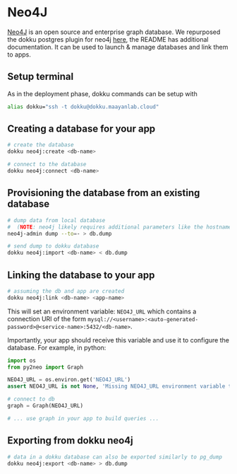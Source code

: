 # Neo4J

[Neo4J](https://neo4j.com/) is an open source and enterprise graph database. We repurposed the dokku postgres plugin for neo4j [here](https://github.com/maayanlab/dokku-neo4j), the README has additional documentation. It can be used to launch & manage databases and link them to apps.

## Setup terminal

As in the deployment phase, dokku commands can be setup with
```bash
alias dokku="ssh -t dokku@dokku.maayanlab.cloud"
```

## Creating a database for your app

```bash
# create the database
dokku neo4j:create <db-name>

# connect to the database
dokku neo4j:connect <db-name>
```

## Provisioning the database from an existing database

```bash
# dump data from local database
#  (NOTE: neo4j likely requires additional parameters like the hostname, username & password to local db)
neo4j-admin dump --to=- > db.dump

# send dump to dokku database
dokku neo4j:import <db-name> < db.dump
```

## Linking the database to your app

```bash
# assuming the db and app are created
dokku neo4j:link <db-name> <app-name>
```

This will set an environment variable: `NEO4J_URL` which contains a connection URI of the form `mysql://<username>:<auto-generated-password>@<service-name>:5432/<db-name>`.

Importantly, your app should receive this variable and use it to configure the database. For example, in python:

```python
import os
from py2neo import Graph

NEO4J_URL = os.environ.get('NEO4J_URL')
assert NEO4J_URL is not None, 'Missing NEO4J_URL environment variable to connect to the database'

# connect to db
graph = Graph(NEO4J_URL)

# ... use graph in your app to build queries ...

```

## Exporting from dokku neo4j

```bash
# data in a dokku database can also be exported similarly to pg_dump
dokku neo4j:export <db-name> > db.dump
```
